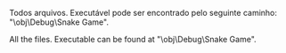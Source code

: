 Todos arquivos.
Executável pode ser encontrado pelo seguinte caminho: "\obj\Debug\Snake Game".

All the files.
Executable can be found at "\obj\Debug\Snake Game".
